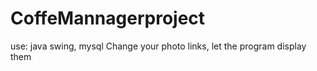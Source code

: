 # CoffeMannagerproject
 use: java swing, mysql
Change your photo links, let the program display them
